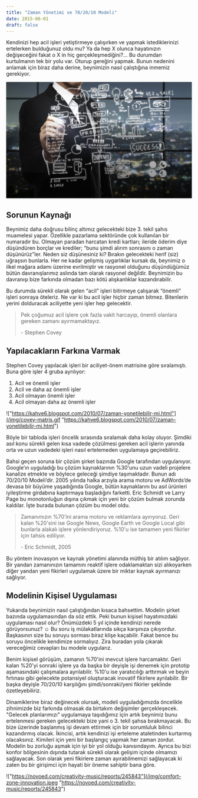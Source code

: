 ```yaml
---
title: "Zaman Yönetimi ve 70/20/10 Modeli"
date: 2015-06-01
draft: false
---
```


Kendinizi hep acil işleri yetiştirmeye çalışırken ve yapmak istediklerinizi ertelerken bulduğunuz oldu mu? Ya da hep X olunca hayatınızın değişeceğini fakat o X in hiç gerçekleşmediğini?… Bu durumdan kurtulmanın tek bir yolu var. Oturup gereğini yapmak. Bunun nedenini anlamak için biraz daha derine, beynimizin nasıl çalıştığına inmemiz gerekiyor.

!["Zaman Yönetimni"](/img/zaman-yonetimi.jpeg)

## Sorunun Kaynağı

Beynimiz daha doğrusu bilinç altımız gelecekteki bize 3. tekil şahıs muamelesi yapar. Özellikle pazarlama sektöründe çok kullanılan bir numaradır bu. Olmayan paradan harcatan kredi kartları; ileride öderim diye düşündüren borçlar ve krediler; “bunu şimdi alırım sonrasını o zaman düşünürüz”ler. Neden siz düşünesiniz ki? Bırakın gelecekteki herif (siz) uğraşsın bunlarla. Her ne kadar gelişmiş uygarlıklar kursak da, beynimiz o ilkel mağara adamı üzerine evrilmiştir ve rasyonel olduğunu düşündüğümüz bütün davranışlarımız aslında tam olarak rasyonel değildir. Beynimizin bu davranışı bize farkında olmadan bazı kötü alışkanlıklar kazandırabilir.

Bu durumda sürekli olarak gelen “acil” işleri bitirmeye çalışarak “önemli” işleri sonraya öteleriz. Ne var ki bu acil işler hiçbir zaman bitmez. Bitenlerin yerini dolduracak aciliyette yeni işler hep gelecektir.

> Pek çoğumuz acil işlere çok fazla vakit harcayıp, önemli olanlara gereken zamanı ayırmamaktayız.
>
> \- Stephen Covey

## Yapılacakların Farkına Varmak

Stephen Covey yapılacak işleri bir aciliyet-önem matrisine göre sıralamıştı. Buna göre işler 4 gruba ayrılıyor:

1. Acil ve önemli işler
2. Acil ve daha az önemli işler
3. Acil olmayan önemli işler
4. Acil olmayan daha az önemli işler

!["https://kahve6.blogspot.com/2010/07/zaman-yonetilebilir-mi.html"](/img/covey-matris.gif "https://kahve6.blogspot.com/2010/07/zaman-yonetilebilir-mi.html")

Böyle bir tabloda işleri öncelik sırasında sıralamak daha kolay oluyor. Şimdiki asıl konu sürekli gelen kısa vadede çözülmesi gereken acil işlerin yanında orta ve uzun vadedeki işleri nasıl ertelemeden uygulamaya geçirebiliriz.

Bahsi geçen soruna bir çözüm şirket bazında Google tarafından uygulanıyor. Google’ın uyguladığı bu çözüm kaynaklarının %30'unu uzun vadeli projelere kanalize etmekte ve böylece geleceği şimdiye taşımaktadır. Bunun adı 70/20/10 Modeli’dir. 2005 yılında halka arzıyla arama motoru ve AdWords’de devasa bir büyüme yaşadığında Google, bütün kaynaklarını bu asıl ürünleri iyileştirme girdabına kaptırmaya başladığını farketti. Eric Schmidt ve Larry Page bu monotonluğun dışına çıkmak için yeni bir çözüm bulmak zorunda kaldılar. İşte burada bulunan çözüm bu model oldu.

> Zamanımızın %70'ini arama motoru ve reklamlara ayırıyoruz. Geri kalan %20'sini ise Google News, Google Earth ve Google Local gibi bunlarla alakalı işlere yönlendiriyoruz. %10'u ise tamamen yeni fikirler için tahsis ediliyor.
>
> \- Eric Schmidt, 2005

Bu yöntem inovasyon ve kaynak yönetimi alanında müthiş bir atılım sağlıyor. Bir yandan zamanınızın tamamını reaktif işlere odaklamaktan sizi alıkoyarken diğer yandan yeni fikirleri uygulamak üzere bir miktar kaynak ayırmanızı sağlıyor.

## Modelinin Kişisel Uygulaması

Yukarıda beynimizin nasıl çalıştığından kısaca bahsettim. Modelin şirket bazında uygulamasından da söz ettik. Peki bunun kişisel hayatımızdaki uygulaması nasıl olur? Önümüzdeki 5 yıl içinde kendinizi nerede görüyorsunuz? ☺ Bu soru iş mülakatlarında sıkça karşınıza çıkıyordur. Başkasının size bu soruyu sorması biraz klişe kaçabilir. Fakat bence bu soruyu öncelikle kendimize sormalıyız. Zira buradan yola çıkarak vereceğimiz cevapları bu modele uygularız.

Benim kişisel görüşüm, zamanın %70'ini mevcut işlere harcamaktır. Geri kalan %20'yi sonraki işlere ya da başka bir deyişle işi denemek için prototip aşamasındaki çalışmalara ayrılabilir. %10'u ise yaratıcılığı arttırmak ve beyin fırtınası gibi gelecekte potansiyel oluşturacak inovatif fikirlere ayrılabilir. Bir başka deyişle 70/20/10 karşılığını şimdi/sonraki/yeni fikirler şeklinde özetleyebiliriz.

Dinamiklerine biraz değinecek olursak, modeli uyguladığımızda öncelikle zihnimizde biz farkında olmasak da birtakım değişimler gerçekleşecek. "Gelecek planlarımızı" uygulamaya taşıdığımız için artık beynimiz bunu ertelenmesi gereken gelecekteki bize yani o 3. tekil şahsa bırakmayacak. Bu bize üzerinde başlanmış işi devam ettirmek için bir sorumluluk bilinci kazandırmış olacak. İkincisi, artık kendinizi işi erteleme ataletinden kurtarmış olacaksınız. Kimileri için yeni bir başlangıç yapmak her zaman zordur. Modelin bu zorluğu aşmak için iyi bir yol olduğu kanısındayım. Ayrıca bu bizi konfor bölgesinin dışında tutarak sürekli olarak gelişim içinde olmamızı sağlayacak. Son olarak yeni fikirlere zaman ayırabilmemizi sağlayacak ki zaten bu bir girişimci için hayati bir öneme sahiptir bana göre.

!["https://novoed.com/creativity-music/reports/245843"](/img/comfort-zone-innovation.jpeg "https://novoed.com/creativity-music/reports/245843")

